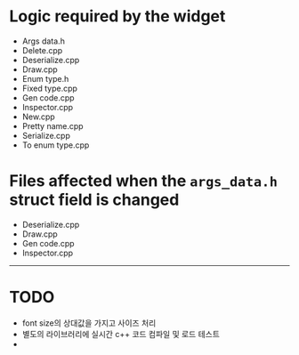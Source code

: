 # Logic required by the widget

- Args data.h
- Delete.cpp
- Deserialize.cpp
- Draw.cpp
- Enum type.h
- Fixed type.cpp
- Gen code.cpp
- Inspector.cpp
- New.cpp
- Pretty name.cpp
- Serialize.cpp
- To enum type.cpp

# Files affected when the `args_data.h` struct field is changed

- Deserialize.cpp
- Draw.cpp
- Gen code.cpp
- Inspector.cpp

---

# TODO

- font size의 상대값을 가지고 사이즈 처리
- 별도의 라이브러리에 실시간 c++ 코드 컴파일 및 로드 테스트
- 
